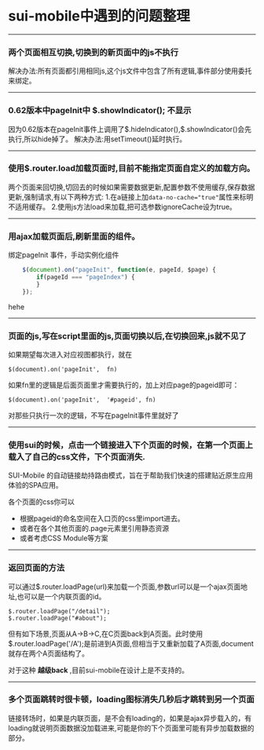 # sui-mobile中遇到的问题整理

---
### 两个页面相互切换,切换到的新页面中的js不执行
解决办法:所有页面都引用相同js,这个js文件中包含了所有逻辑,事件部分使用委托来绑定。

---
### 0.62版本中pageInit中 $.showIndicator(); 不显示
因为0.62版本在pageInit事件上调用了\$.hideIndicator(),\$.showIndicator()会先执行,所以hide掉了。
解决办法:用setTimeout()延时执行。

---
### 使用$.router.load加载页面时,目前不能指定页面自定义的加载方向。
两个页面来回切换,切回去的时候如果需要数据更新,配置参数不使用缓存,保存数据更新,强制请求,有以下两种方式:
1.在a链接上加```data-no-cache="true"```属性来标明不适用缓存。
2.使用js方法load来加载,把可选参数ignoreCache设为true。

---
### 用ajax加载页面后,刷新里面的组件。
绑定pageInit 事件，手动实例化组件
```javascript
	$(document).on("pageInit", function(e, pageId, $page) {
		if(pageId === "pageIndex") {
		}
	});
```
hehe

---
### 页面的js,写在script里面的js,页面切换以后,在切换回来,js就不见了

如果期望每次进入对应视图都执行，就在
```
$(document).on('pageInit',  fn)
```
如果fn里的逻辑是后面页面里才需要执行的，加上对应page的pageid即可：
```
$(document).on('pageInit',  '#pageid', fn)
```
对那些只执行一次的逻辑，不写在pageInit事件里就好了

---
### 使用sui的时候，点击一个链接进入下个页面的时候，在第一个页面上载入了自己的css文件，下个页面消失.

SUI-Mobile 的自动链接劫持路由模式，旨在于帮助我们快速的搭建贴近原生应用体验的SPA应用。

各个页面的css你可以

* 根据pageid的命名空间在入口页的css里import进去。
* 或者在各个其他页面的.page元素里引用静态资源
* 或者考虑CSS Module等方案

---
### 返回页面的方法
可以通过$.router.loadPage(url)来加载一个页面,参数url可以是一个ajax页面地址,也可以是一个内联页面的id。
```
$.router.loadPage("/detail");
$.router.loadPage("#about");
```

但有如下场景,页面从A->B->C,在C页面back到A页面。此时使用$.router.loadPage('/A');是前进到A页面,但相当于又重新加载了A页面,document就存在两个A页面结构了。

对于这种 **越级back** ,目前sui-mobile在设计上是不支持的。

---
### 多个页面跳转时很卡顿，loading图标消失几秒后才跳转到另一个页面
链接转场时，如果是内联页面，是不会有loading的，如果是ajax异步载入的，有loading就说明页面数据没加载进来,可能是你的下个页面里可能有异步加载数据的部分。

